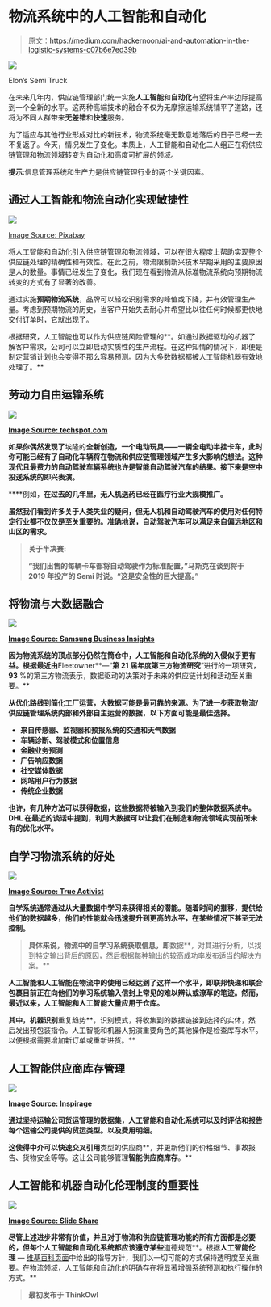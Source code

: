 # 物流系统中的人工智能和自动化

> 原文：<https://medium.com/hackernoon/ai-and-automation-in-the-logistic-systems-c07b6e7ed39b>

![](img/8cb06c045b45cef0fcd0908ee547731a.png)

Elon’s Semi Truck

在未来几年内，供应链管理部门统一实施**人工智能**和**自动化**有望将生产率边际提高到一个全新的水平。这两种高端技术的融合不仅为无摩擦运输系统铺平了道路，还将为不同人群带来**无差错**和**快速**服务。

为了适应与其他行业形成对比的新技术，物流系统毫无歉意地落后的日子已经一去不复返了。今天，情况发生了变化。本质上，人工智能和自动化二人组正在将供应链管理和物流领域转变为自动化和高度可扩展的领域。

**提示**:信息管理系统和生产力是供应链管理行业的两个关键因素。

## **通过人工智能和物流自动化实现敏捷性**

![](img/07b8d31fe7eb273e354ca97e6b686cbb.png)

[Image Source: Pixabay](https://www.google.co.in/search?q=automation+in+logistics&rlz=1C5CHFA_enIN769IN771&tbm=isch&source=lnt&tbs=sur:fmc&sa=X&ved=0ahUKEwiktZm-rM_ZAhXFfLwKHRroAuUQpwUIHw&biw=1440&bih=739&dpr=1#imgrc=Cn9bRs6hyEJW2M:)

将人工智能和自动化引入供应链管理和物流领域，可以在很大程度上帮助实现整个供应链处理的精确性和有效性。在此之前，物流限制新兴技术早期采用的主要原因是人的数量。事情已经发生了变化，我们现在看到物流从标准物流系统向预期物流转变的方式有了显著的改善。

通过实施**预期物流系统**，品牌可以轻松识别需求的峰值或下降，并有效管理生产量。考虑到预期物流的历史，当客户开始失去耐心并希望比以往任何时候都更快地交付订单时，它就出现了。

根据研究，人工智能也可以作为供应链风险管理的**。如通过数据驱动的机器了解客户需求，公司可以立即启动实质性的生产流程。在这种知情的情况下，即便是制定营销计划也会变得不那么容易预测。因为大多数数据都被人工智能机器有效地处理了。**

## ****劳动力自由运输系统****

**![](img/e7b432c985d68ae0f90e76c4a9ffb297.png)**

**[Image Source: techspot.com](https://www.google.co.in/search?q=elon+semi+truck&rlz=1C5CHFA_enIN769IN771&source=lnms&tbm=isch&sa=X&ved=0ahUKEwj3lKf-rM_ZAhXCyrwKHTfLCXoQ_AUICygC&biw=1440&bih=739#imgdii=OxDz0liY73V-LM:&imgrc=f_JFI-xbG5TMHM:)**

**如果你偶然发现了**埃隆的**全新创造，一个电动玩具——一辆全电动半挂卡车，此时你可能已经有了自动化车辆将在物流和供应链管理领域产生多大影响的想法。这种现代且最费力的自动驾驶车辆系统也许是智能自动驾驶汽车的结果。接下来是空中投送系统的即兴表演。**

****例如，**在过去的几年里，无人机送药已经在医疗行业大规模推广。**

**虽然我们看到许多关于人类失业的疑问，但无人机和自动驾驶汽车的使用对任何特定行业都不仅仅是至关重要的。准确地说，自动驾驶汽车可以满足来自偏远地区和山区的需求。**

> ****关于半决赛:****
> 
> **“我们出售的每辆卡车都将自动驾驶作为标准配置，”**马斯克**在谈到将于 2019 年投产的 Semi 时说。“这是安全性的巨大提高。”**

## ****将物流与大数据融合****

**![](img/19b3967b1ae249b29f1fd054a3280570.png)**

**[Image Source: Samsung Business Insights](https://www.google.co.in/search?q=logistics+and+big+data&rlz=1C5CHFA_enIN769IN771&source=lnms&tbm=isch&sa=X&ved=0ahUKEwjc74HBrc_ZAhXMI5QKHVBQC98Q_AUICygC&biw=1440&bih=739#imgrc=KqfTwRIgWeezoM:)**

**因为物流系统的顶点部分仍然在筒仓中，人工智能和自动化系统的入侵似乎更有益。根据最近由**Fleetowner**—“**第 21 届年度第三方物流研究**”进行的一项研究， **93** %的第三方物流表示，数据驱动的决策对于未来的供应链计划和活动至关重要。**

**从优化路线到简化工厂运营，大数据可能是最可靠的来源。为了进一步获取物流/供应链管理系统内部和外部自主运营的数据，以下方面可能是最佳选择。**

*   **来自传感器、监视器和预报系统的交通和天气数据**
*   **车辆诊断、驾驶模式和位置信息**
*   **金融业务预测**
*   **广告响应数据**
*   **社交媒体数据**
*   **网站用户行为数据**
*   **传统企业数据**

**也许，有几种方法可以获得数据，这些数据将被输入到我们的整体数据系统中。DHL 在最近的谈话中提到，利用大数据可以让我们在制造和物流领域实现前所未有的优化水平。**

## ****自学习物流系统的好处****

**![](img/e2133a373f376ae19540d0d80b9a28dc.png)**

**[Image Source: True Activist](https://www.google.co.in/search?q=self+learning+ai&rlz=1C5CHFA_enIN769IN771&source=lnms&tbm=isch&sa=X&ved=0ahUKEwjJoJ_0rc_ZAhXBGJQKHR9eDhoQ_AUIDCgD&biw=1440&bih=739#imgrc=dzNUnKWuivgN-M:)**

**自学系统通常通过从大量数据中学习来获得相关的潜能。随着时间的推移，提供给他们的数据越多，他们的性能就会迅速提升到更高的水平，在某些情况下甚至无法控制。**

> **具体来说，物流中的自学习系统获取信息，即**数据**，对其进行分析，以找到特定输出背后的原因，然后根据每种输出的较高成功率发布适当的解决方案。**

**人工智能和人工智能在物流中的使用已经达到了这样一个水平，即联邦快递和联合包裹目前正在向他们的学习系统输入信封上常见的难以辨认或潦草的笔迹。然而，最近以来，人工智能和人工智能大量应用于仓库。**

**其中，机器识别**重复趋势**，识别模式，将收集到的数据链接到选择的实体，然后发出预包装指令。人工智能和机器人扮演重要角色的其他操作是检查库存水平。以便根据需要增加新订单或重新进货。**

## ****人工智能供应商库存管理****

**![](img/ff10a3b5b9f5f0d397368cb365026810.png)**

**[Image Source: Inspirage](https://www.google.co.in/search?q=automated+supply+chain+management+system&rlz=1C5CHFA_enIN769IN771&source=lnms&tbm=isch&sa=X&ved=0ahUKEwiMppSXrs_ZAhUFp5QKHSADD5wQ_AUICigB&biw=1440&bih=739#imgrc=HpWk0RGz5AtO_M:)**

**通过坚持运输公司货运管理的数据集，人工智能和自动化系统可以及时评估和报告每个运输公司提供的货运类型。以及费用明细。**

**这使得中介可以快速交叉引用**类型的供应商**，并更新他们的价格细节、事故报告、货物安全等等。这让公司能够管理**智能供应商库存**。**

## ****人工智能和机器自动化伦理制度的重要性****

**![](img/ddeacf05dc3499c0aee8282f68412cbf.png)**

**[Image Source: Slide Share](https://www.google.co.in/search?q=ai+ethics&rlz=1C5CHFA_enIN769IN771&source=lnms&tbm=isch&sa=X&ved=0ahUKEwiRzP_Yrs_ZAhVDzLwKHfrwDywQ_AUIDCgD&biw=1440&bih=739#imgrc=-rUDgslRSbF41M:)**

**尽管上述进步非常有价值，并且对于物流和供应链管理功能的所有方面都是必要的，但每个人工智能和自动化系统都应该遵守某些**道德规范**。根据**人工智能伦理** — [维基百科页面](https://en.wikipedia.org/wiki/Ethics_of_artificial_intelligence)中给出的指导方针，我们以一切可能的方式保持透明度至关重要。在物流领域，人工智能和自动化的明确存在将显著增强系统预测和执行操作的方式。**

> **最初发布于 ThinkOwl**
